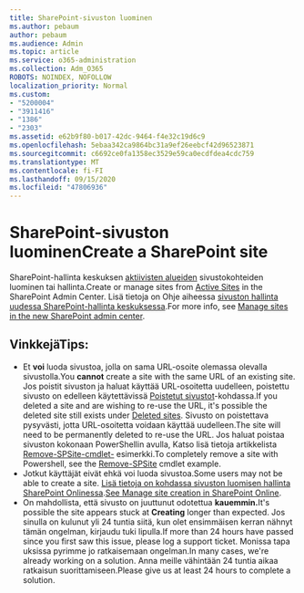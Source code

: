 ```yaml
---
title: SharePoint-sivuston luominen
ms.author: pebaum
author: pebaum
ms.audience: Admin
ms.topic: article
ms.service: o365-administration
ms.collection: Adm_O365
ROBOTS: NOINDEX, NOFOLLOW
localization_priority: Normal
ms.custom:
- "5200004"
- "3911416"
- "1386"
- "2303"
ms.assetid: e62b9f80-b017-42dc-9464-f4e32c19d6c9
ms.openlocfilehash: 5ebaa342ca9864bc31a9ef26eebcf42d96523871
ms.sourcegitcommit: c6692ce0fa1358ec3529e59ca0ecdfdea4cdc759
ms.translationtype: MT
ms.contentlocale: fi-FI
ms.lasthandoff: 09/15/2020
ms.locfileid: "47806936"
---
```

# <a name="create-a-sharepoint-site"></a><span data-ttu-id="ca595-102">SharePoint-sivuston luominen</span><span class="sxs-lookup"><span data-stu-id="ca595-102">Create a SharePoint site</span></span>

<span data-ttu-id="ca595-103">SharePoint-hallinta keskuksen [aktiivisten alueiden](https://admin.microsoft.com/sharepoint?page=sitemanagement&modern=true) sivustokohteiden luominen tai hallinta.</span><span class="sxs-lookup"><span data-stu-id="ca595-103">Create or manage sites from [Active Sites](https://admin.microsoft.com/sharepoint?page=sitemanagement&modern=true) in the SharePoint Admin Center.</span></span> <span data-ttu-id="ca595-104">Lisä tietoja on Ohje aiheessa [sivuston hallinta uudessa SharePoint-hallinta keskuksessa](https://docs.microsoft.com/sharepoint/manage-site-creation).</span><span class="sxs-lookup"><span data-stu-id="ca595-104">For more info, see [Manage sites in the new SharePoint admin center](https://docs.microsoft.com/sharepoint/manage-site-creation).</span></span> 

## <a name="tips"></a><span data-ttu-id="ca595-105">Vinkkejä</span><span class="sxs-lookup"><span data-stu-id="ca595-105">Tips:</span></span>

- <span data-ttu-id="ca595-106">Et **voi** luoda sivustoa, jolla on sama URL-osoite olemassa olevalla sivustolla.</span><span class="sxs-lookup"><span data-stu-id="ca595-106">You **cannot** create a site with the same URL of an existing site.</span></span> <span data-ttu-id="ca595-107">Jos poistit sivuston ja haluat käyttää URL-osoitetta uudelleen, poistettu sivusto on edelleen käytettävissä [Poistetut sivustot](https://admin.microsoft.com/sharepoint?page=recyclebin&modern=true)-kohdassa.</span><span class="sxs-lookup"><span data-stu-id="ca595-107">If you deleted a site and are wishing to re-use the URL, it's possible the deleted site still exists under [Deleted sites](https://admin.microsoft.com/sharepoint?page=recyclebin&modern=true).</span></span> <span data-ttu-id="ca595-108">Sivusto on poistettava pysyvästi, jotta URL-osoitetta voidaan käyttää uudelleen.</span><span class="sxs-lookup"><span data-stu-id="ca595-108">The site will need to be permanently deleted to re-use the URL.</span></span> <span data-ttu-id="ca595-109">Jos haluat poistaa sivuston kokonaan PowerShellin avulla, Katso lisä tietoja artikkelista [Remove-SPSite-cmdlet-](https://docs.microsoft.com/sharepoint/manage-sites-in-new-admin-center#delete-a-site) esimerkki.</span><span class="sxs-lookup"><span data-stu-id="ca595-109">To completely remove a site with Powershell, see the [Remove-SPSite](https://docs.microsoft.com/sharepoint/manage-sites-in-new-admin-center#delete-a-site) cmdlet example.</span></span>
- <span data-ttu-id="ca595-110">Jotkut käyttäjät eivät ehkä voi luoda sivustoa.</span><span class="sxs-lookup"><span data-stu-id="ca595-110">Some users may not be able to create a site.</span></span> <span data-ttu-id="ca595-111">[Lisä tietoja on kohdassa sivuston luomisen hallinta SharePoint Onlinessa](https://docs.microsoft.com/sharepoint/manage-site-creation).</span><span class="sxs-lookup"><span data-stu-id="ca595-111">[See Manage site creation in SharePoint Online](https://docs.microsoft.com/sharepoint/manage-site-creation).</span></span>
- <span data-ttu-id="ca595-112">On mahdollista, että sivusto on juuttunut odotettua **kauemmin.**</span><span class="sxs-lookup"><span data-stu-id="ca595-112">It's possible the site appears stuck at **Creating** longer than expected.</span></span> <span data-ttu-id="ca595-113">Jos sinulla on kulunut yli 24 tuntia siitä, kun olet ensimmäisen kerran nähnyt tämän ongelman, kirjaudu tuki lipulla.</span><span class="sxs-lookup"><span data-stu-id="ca595-113">If more than 24 hours have passed since you first saw this issue, please log a support ticket.</span></span> <span data-ttu-id="ca595-114">Monissa tapa uksissa pyrimme jo ratkaisemaan ongelman.</span><span class="sxs-lookup"><span data-stu-id="ca595-114">In many cases, we're already working on a solution.</span></span> <span data-ttu-id="ca595-115">Anna meille vähintään 24 tuntia aikaa ratkaisun suorittamiseen.</span><span class="sxs-lookup"><span data-stu-id="ca595-115">Please give us at least 24 hours to complete a solution.</span></span>
